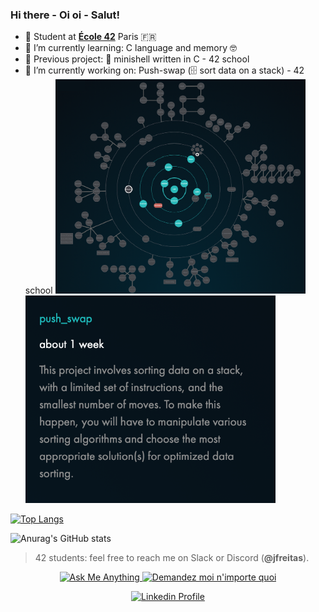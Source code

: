 ### Hi there - Oi oi - Salut! 

- 🥖 Student at [**École 42**](https://www.42.fr) Paris 🇫🇷
- 🍉 I’m currently learning: C language and memory 🤓
- 🧅 Previous project: 🐚 minishell written in C - 42 school
- 🥑 I’m currently working on: Push-swap (🗄 sort data on a stack) - 42 school
<img src="https://github.com/joycemacksuele/joycemacksuele/blob/main/pic_srcs/holygraph42.png" width=400 >  <img src="https://github.com/joycemacksuele/joycemacksuele/blob/main/pic_srcs/pushswap42.png" width=400 >





[![Top Langs](https://github-readme-stats.vercel.app/api/top-langs/?username=joycemacksuele)](https://github.com/anuraghazra/github-readme-stats)


![Anurag's GitHub stats](https://github-readme-stats.vercel.app/api?username=joycemacksuele&show_icons=true&theme=gotham&count_private=true&show_icons=true&hide_border=on&bg_color=f8f8f8&title_color=blue&text_color=383838&icon_color=blue)


> 42 students: feel free to reach me on Slack or Discord (**@jfreitas**).

<p align="center">
	<a href="mailto:jfreitas@student.42.fr">
		<img alt="Ask Me Anything" src="https://img.shields.io/badge/-Ask_me_anything-lightgray?style=flat&logo=Gmail&logoColor=383838&link=mailto:jfreitas@student.42.fr" />
	</a>
	<a href="mailto:jfreitas@student.42.fr">
		<img alt="Demandez moi n'importe quoi" src="https://img.shields.io/badge/-Demandez_moi_n'%20importe_quoi-lightgray?style=flat&logo=Gmail&logoColor=383838&link=mailto:jfreitas@student.42.fr" />
	</a>
	
</p>

<p align="center">
	<a href="https://www.linkedin.com/in/joycemacksuele/">
		<img alt="Linkedin Profile" src="https://img.shields.io/badge/-Linkedin_Profile-0072b1?style=flat&logo=Linkedin&logoColor=383838&link=https://www.linkedin.com/in/joycemacksuele/" />
	</a>
</p>
